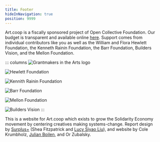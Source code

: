 ```yaml
---
title: Footer
hideInNavigation: true
position: 9999
---
```


Art.coop is a fiscally sponsored project of Open Collective Foundation. Our budget is transparent and available online [here](https://opencollective.com/art_coop). Support comes from individual contributors like you as well as the William and Flora Hewlett Foundation, the Kenneth Rainin Foundation, the Barr Foundation, Builders Vision, and the Mellon Foundation.

::: columns
![Grantmakers in the Arts logo](/assets/uploads/gia-logo.svg)

![Hewlett Foundation](/assets/uploads/hewlett_dark.svg)

![Kennith Rainin Foundation](/assets/uploads/rainin.png)

![Barr Foundation](/assets/uploads/barr.png)

![Mellon Foundation](/assets/uploads/mellon-foundation-logo.png)

![Builders Vision](/assets/uploads/logo-wordmark-bv.png)
:::

This is a website for Art.coop which exists to grow the Solidarity Economy movement by centering creatives making systems-change. Report design by [Surplus+](https://plus.softsurpl.us/) (Shea Fitzpatrick and [Lucy Siyao Liu](https://props.supply/)), and website by Cole Krumbholz, [Julian Boilen](https://julianboilen.com/), and Or Zubalsky.
